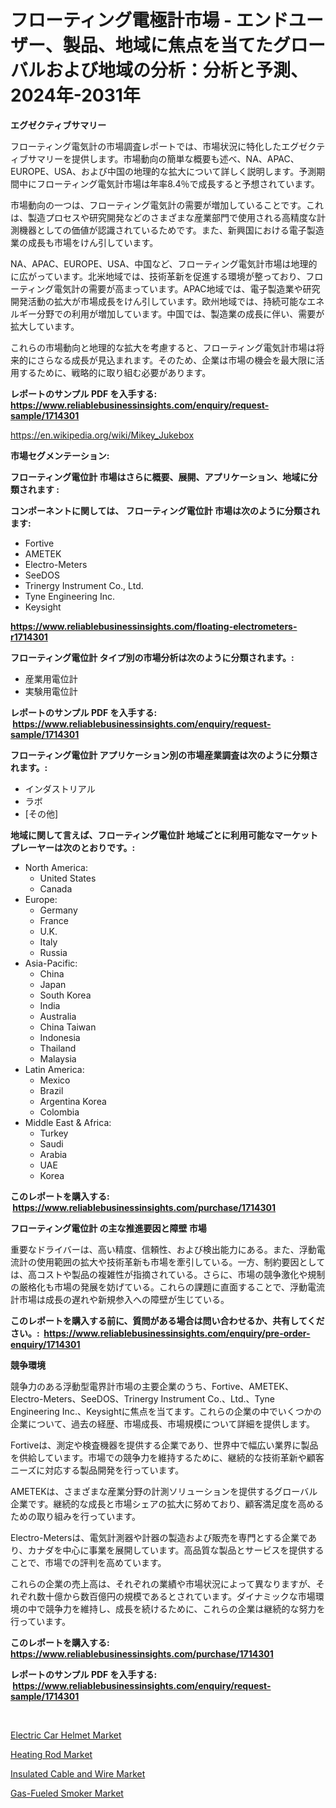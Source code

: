 <p><h1>フローティング電極計市場 - エンドユーザー、製品、地域に焦点を当てたグローバルおよび地域の分析：分析と予測、2024年-2031年</h1></p><p><strong>エグゼクティブサマリー</strong></p>
<p><p>フローティング電気計の市場調査レポートでは、市場状況に特化したエグゼクティブサマリーを提供します。市場動向の簡単な概要も述べ、NA、APAC、EUROPE、USA、および中国の地理的な拡大について詳しく説明します。予測期間中にフローティング電気計市場は年率8.4％で成長すると予想されています。</p><p>市場動向の一つは、フローティング電気計の需要が増加していることです。これは、製造プロセスや研究開発などのさまざまな産業部門で使用される高精度な計測機器としての価値が認識されているためです。また、新興国における電子製造業の成長も市場をけん引しています。</p><p>NA、APAC、EUROPE、USA、中国など、フローティング電気計市場は地理的に広がっています。北米地域では、技術革新を促進する環境が整っており、フローティング電気計の需要が高まっています。APAC地域では、電子製造業や研究開発活動の拡大が市場成長をけん引しています。欧州地域では、持続可能なエネルギー分野での利用が増加しています。中国では、製造業の成長に伴い、需要が拡大しています。</p><p>これらの市場動向と地理的な拡大を考慮すると、フローティング電気計市場は将来的にさらなる成長が見込まれます。そのため、企業は市場の機会を最大限に活用するために、戦略的に取り組む必要があります。</p></p>
<p><strong>レポートのサンプル PDF を入手する: <a href="https://www.reliablebusinessinsights.com/enquiry/request-sample/1714301">https://www.reliablebusinessinsights.com/enquiry/request-sample/1714301</a></strong></p>
<p><a href="https://en.wikipedia.org/wiki/Mikey_Jukebox">https://en.wikipedia.org/wiki/Mikey_Jukebox</a></p>
<p><strong>市場セグメンテーション:</strong></p>
<p><strong> フローティング電位計 市場はさらに概要、展開、アプリケーション、地域に分類されます :</strong></p>
<p><strong>コンポーネントに関しては、 フローティング電位計 市場は次のように分類されます: &nbsp;</strong></p>
<p><ul><li>Fortive</li><li>AMETEK</li><li>Electro-Meters</li><li>SeeDOS</li><li>Trinergy Instrument Co., Ltd.</li><li>Tyne Engineering Inc.</li><li>Keysight</li></ul></p>
<p><strong><a href="https://www.reliablebusinessinsights.com/floating-electrometers-r1714301">https://www.reliablebusinessinsights.com/floating-electrometers-r1714301</a></strong></p>
<p><strong> フローティング電位計 タイプ別の市場分析は次のように分類されます。:</strong></p>
<p><ul><li>産業用電位計</li><li>実験用電位計</li></ul></p>
<p><strong>レポートのサンプル PDF を入手する: &nbsp;<a href="https://www.reliablebusinessinsights.com/enquiry/request-sample/1714301">https://www.reliablebusinessinsights.com/enquiry/request-sample/1714301</a></strong></p>
<p><strong> フローティング電位計 アプリケーション別の市場産業調査は次のように分類されます。:</strong></p>
<p><ul><li>インダストリアル</li><li>ラボ</li><li>[その他]</li></ul></p>
<p><strong>地域に関して言えば、フローティング電位計 地域ごとに利用可能なマーケットプレーヤーは次のとおりです。:</strong></p>
<p><ul>
    <li>
        North America:
        <ul>
            <li>United States</li>
            <li>Canada</li>
        </ul>
    </li>
    <li>
        Europe:
        <ul>
            <li>Germany</li>
            <li>France</li>
            <li>U.K.</li>
            <li>Italy</li>
            <li>Russia</li>
        </ul>
    </li>
    <li>
        Asia-Pacific:
        <ul>
            <li>China</li>
            <li>Japan</li>
            <li>South Korea</li>
            <li>India</li>
            <li>Australia</li>
            <li>China Taiwan</li>
            <li>Indonesia</li>
            <li>Thailand</li>
            <li>Malaysia</li>
        </ul>
    </li>
    <li>
        Latin America:
        <ul>
            <li>Mexico</li>
            <li>Brazil</li>
            <li>Argentina Korea</li>
            <li>Colombia</li>
        </ul>
    </li>
    <li>
        Middle East & Africa:
        <ul>
            <li>Turkey</li>
            <li>Saudi</li>
            <li>Arabia</li>
            <li>UAE</li>
            <li>Korea</li>
        </ul>
    </li>
    </ul></p>
<p><strong>このレポートを購入する: &nbsp;<a href="https://www.reliablebusinessinsights.com/purchase/1714301">https://www.reliablebusinessinsights.com/purchase/1714301</a></strong></p>
<p><strong>フローティング電位計 の主な推進要因と障壁 市場</strong></p>
<p><p>重要なドライバーは、高い精度、信頼性、および検出能力にある。また、浮動電流計の使用範囲の拡大や技術革新も市場を牽引している。一方、制約要因としては、高コストや製品の複雑性が指摘されている。さらに、市場の競争激化や規制の厳格化も市場の発展を妨げている。これらの課題に直面することで、浮動電流計市場は成長の遅れや新規参入への障壁が生じている。</p></p>
<p><strong>このレポートを購入する前に、質問がある場合は問い合わせるか、共有してください。:&nbsp; <a href="https://www.reliablebusinessinsights.com/enquiry/pre-order-enquiry/1714301">https://www.reliablebusinessinsights.com/enquiry/pre-order-enquiry/1714301</a></strong></p>
<p><strong>競争環境</strong></p>
<p><p>競争力のある浮動型電界計市場の主要企業のうち、Fortive、AMETEK、Electro-Meters、SeeDOS、Trinergy Instrument Co.、Ltd.、Tyne Engineering Inc.、Keysightに焦点を当てます。これらの企業の中でいくつかの企業について、過去の経歴、市場成長、市場規模について詳細を提供します。</p><p>Fortiveは、測定や検査機器を提供する企業であり、世界中で幅広い業界に製品を供給しています。市場での競争力を維持するために、継続的な技術革新や顧客ニーズに対応する製品開発を行っています。</p><p>AMETEKは、さまざまな産業分野の計測ソリューションを提供するグローバル企業です。継続的な成長と市場シェアの拡大に努めており、顧客満足度を高めるための取り組みを行っています。</p><p>Electro-Metersは、電気計測器や計器の製造および販売を専門とする企業であり、カナダを中心に事業を展開しています。高品質な製品とサービスを提供することで、市場での評判を高めています。</p><p>これらの企業の売上高は、それぞれの業績や市場状況によって異なりますが、それぞれ数十億から数百億円の規模であるとされています。ダイナミックな市場環境の中で競争力を維持し、成長を続けるために、これらの企業は継続的な努力を行っています。</p></p>
<p><strong>このレポートを購入する: &nbsp; <a href="https://www.reliablebusinessinsights.com/purchase/1714301">https://www.reliablebusinessinsights.com/purchase/1714301</a></strong></p>
<p><strong>レポートのサンプル PDF を入手する: &nbsp;<a href="https://www.reliablebusinessinsights.com/enquiry/request-sample/1714301">https://www.reliablebusinessinsights.com/enquiry/request-sample/1714301</a></strong><strong></strong></p>
<p>&nbsp;</p>
<p><p><a href="https://issuu.com/reportprime-2/docs/electric-car-helmet-market-size-2030.pptx">Electric Car Helmet Market</a></p><p><a href="https://issuu.com/reportprime-2/docs/heating-rod-market-size-2030.pptx">Heating Rod Market</a></p><p><a href="https://github.com/ORAZITOM/Market-Research-Report-List-1/blob/main/insulated-cable-and-wire-market.md">Insulated Cable and Wire Market</a></p><p><a href="https://github.com/JosephWillisbXXgf/Market-Research-Report-List-1/blob/main/gas-fueled-smoker-market.md">Gas-Fueled Smoker Market</a></p></p>